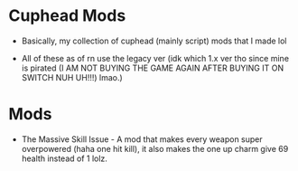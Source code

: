 # Cuphead Mods

* Basically, my collection of cuphead (mainly script) mods that I made lol

* All of these as of rn use the legacy ver (idk which 1.x ver tho since mine is pirated (I AM NOT BUYING THE GAME AGAIN AFTER BUYING IT ON SWITCH NUH UH!!!) lmao.)

# Mods

* The Massive Skill Issue - A mod that makes every weapon super overpowered (haha one hit kill), it also makes the one up charm give 69 health instead of 1 lolz.